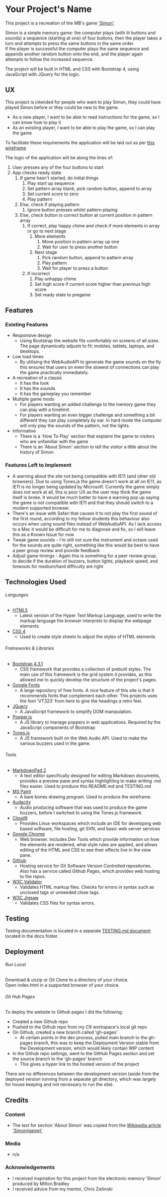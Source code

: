 # Your Project's Name

This project is a recreation of the MB's game ['Simon'](https://en.wikipedia.org/wiki/Simon_(game)).   

Simon is a simple memory game: the computer plays (with lit buttons and sounds) a sequence (starting at one) of four buttons, 
then the player takes a turn and attempts to press the same buttons in the same order.  
If the player is successful the computer plays the same sequence and appends another random button onto the end, 
and the player again attempts to follow the increased sequence.

The project will be built in HTML and CSS with Bootstrap 4, using JavaScript with JQuery for the logic. 


## UX
 
This project is intended for people who want to play Simon, they could have played Simon before or they could be new to the game.
- As a new player, I want to be able to read instructions for the game, so I can know how to play it
- As an existing player, I want to be able to play the game, so I can play the game

To facilitate these requirements the application will be laid out as per [this wireframe](docs/wireframe.jpg)

The logic of the application will be along the lines of:
1. User presses any of the four buttons to start
2. App checks ready state
    1. If game hasn't started, do initial things
        1. Play start up sequence
        2. Set pattern array blank, pick random button, append to array
        2. Set current score to zero
        3. Play pattern
    2. Else, check if playing pattern
        1. Ignore button presses whilst pattern playing
    3. Else, check button is correct button at current position in pattern array
        1. If correct, play happy chime and check if more elements in array or go to next stage
            1. More elements
                1. Move position in pattern array up one
                2. Wait for user to press another button
            2. Next stage
                1. Pick random button, append to pattern array
                2. Play pattern
                3. Wait for player to press a button
        2. If incorrect
            1. Play unhappy chime
            2. Set high score if current score higher than previous high score
            3. Set ready state to pregame 


## Features

### Existing Features

- Responsive design 
    - Using Bootstrap the website fits comfortably on screens of all sizes. The page dynamically adjusts to fit: mobiles, tablets, laptops, and desktops.
- Low load times 
    - By utilising the WebAudioAPI to generate the game sounds on the fly this ensures that users on even the slowest of connections can play the game practically immediately. 
- A recreation of a classic
    - It has the look
    - It has the sounds
    - It has the gameplay you remember
- Multiple game mods
    - For players wanting an added challenge to the memory game they can play with a timelimit
    - For players wanting an even bigger challenge and something a bit different they can play completely by ear. In hard mode the computer will only play the sounds of the pattern, not the lights.
- Informative
    - There is a 'How To Play' section that explains the game to visitors who are unfamiliar with the game
    - There is an 'About Simon' section to tell the visitor a little about the history of Simon

### Features Left to Implement

- A warning about the site not being compatible with IE11 (and other old browsers). Due to using Tones.js the game doesn't work at all on IE11, as IE11 is no longer being updated by Microsoft. Currently the game simply does not work at all, this is poor UX as the user may think the game itself is broke. It would be much better to have a warning pop up saying the game is not compatible with IE11 and that they should switch to a modern supported browser.
- There's an issue with Safari that causes it to not play the first sound of the first round, according to my fellow students this behaviour also occurs when using sound files instead of WebAudioAPI. As I lack access to a Mac it would be difficult for me to diagnose and fix, so I will leave this as a Known Issue for now. 
- Tweak game sounds - I'm still not sure the instrument and octave used for the sounds are quite right, something like this would be best to have a peer group review and provide feedback
- Adjust game timings - Again this is something for a peer review group, to decide if the duration of buzzers, button lights, playback speed, and timeouts for medium/hard difficulty are right


## Technologies Used

###### Languages

- [HTML5](https://www.w3.org/standards/webdesign/htmlcss)
	- Latest version of the Hyper Text Markup Language, used to write the markup language the browser interprets to display the webpage elements 
- [CSS 4](https://www.w3.org/standards/webdesign/htmlcss)
	- Used to create style sheets to adjust the styles of HTML elements

###### Frameworks & Libraries

- [Bootstrap 4.3.1](https://getbootstrap.com/docs/4.3/getting-started/introduction/)
	- CSS framework that provides a collection of prebuilt styles. The main use of this framework is the grid system it provides, as this allowed me to quickly develop the structure of the project's pages.
- [Google Fonts](https://fonts.google.com/)
	- A large repository of free fonts. A nice feature of this site is that it recommends fonts that complement each other. This projects uses the font 'VT323' from here to give the headings a retro feel.
- [JQuery](https://jquery.com)
    - A JavaScript framework to simplify DOM manipulation.
- [Popper.js](https://popper.js.org/)
    - A JS library to manage poppers in web applications. Required by the JavaScript components of Bootstrap
- [Tones.js](https://tonejs.github.io/)
    - A JS framework built on the Web Audio API. Used to make the various buzzers used in the game. 

###### Tools

- [MarkdownPad 2](http://markdownpad.com/)
	- A text editor specifically designed for editing Markdown documents, provides a preview pane and syntax highlighting to make writing .md files easier. Used to produce this README.md and TESTING.md
- [MS Paint](https://en.wikipedia.org/wiki/Microsoft_Paint)
    - A bare bones drawing program. Used to produce the wireframe.
- [Audacity](https://www.audacityteam.org/)
    - Audio producing software that was used to produce the game buzzers, before I switched to using the Tones.js framework 
- [Cloud9](https://c9.io/)
	- Provides Linux workspaces which include an IDE for developing web based software, file hosting, git SVN, and basic web server services
- [Google Chrome](https://www.google.com/chrome/)
	- Web browser. Includes Dev Tools which provide information on how the elements are rendered, what style rules are applied, and allows editing of the HTML and CSS to see their effects live in the view pane. 
- [Github](https://github.com/)
	- Hosting service for Git Software Version Controlled repositories. Also has a service called Github Pages, which provides web hosting to the repos. 
- [W3C Validator](https://validator.w3.org/)
	- Validates HTML markup files. Checks for errors in syntax such as unclosed tags or unneeded close tags.
- [W3C Jigsaw](https://jigsaw.w3.org/css-validator/)
	- Validates CSS files for syntax errors.


## Testing

Testing documentation is located in a separate [TESTING.md document](docs/TESTING.md) located in the docs folder.


## Deployment

###### Run Local

Download & unzip or Git Clone to a directory of your choice.  
Open index.html in a supported browser of your choice.

###### Git Hub Pages

To deploy the website to Github pages I did the following:

- Created a new Github repo
- Pushed to the Github repo from my C9 workspace's local git repo
- On Github, created a new branch called 'gh-pages'
	- At certain points in the dev process, pulled main branch to the gh-pages branch, this was to keep the Deployment Version stable from the Development version, which would likely contain WIP content
- In the Github repo settings, went to the GitHub Pages section and set the source branch to the 'gh-pages' branch
	- This gives a hyper link to the hosted version of the project

There are no differences between the development version (aside from the deployed version running from a separate git directory, which was largely for house keeping and not necessary to run the site).


## Credits

### Content
- The text for section 'About Simon' was copied from the [Wikipedia article 'Simon(game)'](https://en.wikipedia.org/wiki/Simon_(game))

### Media
- n/a

### Acknowledgements

- I received inspiration for this project from the electronic memory 'Simon' produced by Milton Bradley
- I received advice from my mentor, Chris Zielinski